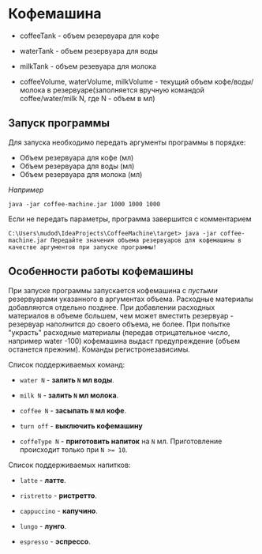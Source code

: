 # Кофемашина

* coffeeTank - объем резервуара для кофе
* waterTank - объем резервуара для воды
* milkTank - объем резевуара для молока

* сoffeeVolume, waterVolume, milkVolume - текущий объем кофе/воды/молока в резервуаре(заполняется вручную командой coffee/water/milk N, где N - объем в мл)

## Запуск программы

Для запуска необходимо передать аргументы программы в порядке:

* Объем резервуара для кофе (мл)
* Объем резервуара для воды (мл)
* Объем резервуара для молока (мл)

*Например*

    java -jar coffee-machine.jar 1000 1000 1000

Если не передать параметры, программа завершится с комментарием

`C:\Users\mudod\IdeaProjects\CoffeeMachine\target> java -jar coffee-machine.jar
Передайте значения объема резервуаров для кофемашины в качестве аргументов при запуске программы!`

## Особенности работы кофемашины

При запуске программы запускается кофемашина с *пустыми* резервуарами указанного в аргументах объема. Расходные материалы добавляются отдельно позднее.
При добавлении расходных материалов в объеме большем, чем может вместить резервуар - резервуар наполнится до своего объема, не более.
При попытке "украсть" расходные материалы (передав отрицательное число, например water -100) кофемашина выдаст предупреждение (объем останется прежним).
Команды регистронезависимы.

Список поддерживаемых команд:
* `water N` - **залить `N` мл воды**.

* `milk N` - **залить `N` мл молока**.

* `coffee N` - **засыпать `N` мл кофе**.
* `turn off` - **выключить кофемашину**

* `coffeType N` - **приготовить напиток** на `N` мл. Приготовление происходит только при `N >= 10`.

Список поддерживаемых напитков:
* `latte` - **латте**.

* `ristretto` - **ристретто**.

* `cappuccino` - **капучино**.

* `lungo` - **лунго**.

* `espresso` - **эспрессо**.
